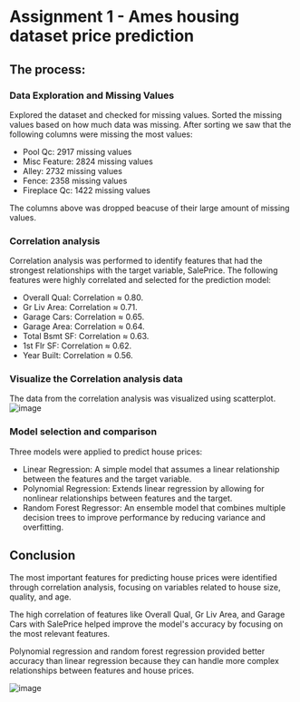 # Assignment 1 - Ames housing dataset price prediction

## The process:
### Data Exploration and Missing Values
Explored the dataset and checked for missing values. Sorted the missing values based on how much data was missing.
After sorting we saw that the following columns were missing the most values:
* Pool Qc: 2917 missing values
* Misc Feature: 2824 missing values
* Alley: 2732 missing values
* Fence: 2358 missing values
* Fireplace Qc: 1422 missing values

The columns above was dropped beacuse of their large amount of missing values.

### Correlation analysis
Correlation analysis was performed to identify features that had the strongest relationships with the target variable, SalePrice. The following features were highly correlated and selected for the prediction model:
* Overall Qual: Correlation ≈ 0.80.
* Gr Liv Area: Correlation ≈ 0.71.
* Garage Cars: Correlation ≈ 0.65.
* Garage Area: Correlation ≈ 0.64.
* Total Bsmt SF: Correlation ≈ 0.63.
* 1st Flr SF: Correlation ≈ 0.62.
* Year Built: Correlation ≈ 0.56.

### Visualize the Correlation analysis data
The data from the correlation analysis was visualized using scatterplot.
![image](https://github.com/user-attachments/assets/ec7fb9e6-4fd6-499b-855a-4c454c32e442)

### Model selection and comparison
Three models were applied to predict house prices:

* Linear Regression: A simple model that assumes a linear relationship between the features and the target variable.
* Polynomial Regression: Extends linear regression by allowing for nonlinear relationships between features and the target.
* Random Forest Regressor: An ensemble model that combines multiple decision trees to improve performance by reducing variance and overfitting.


## Conclusion
The most important features for predicting house prices were identified through correlation analysis, focusing on variables related to house size, quality, and age.

The high correlation of features like Overall Qual, Gr Liv Area, and Garage Cars with SalePrice helped improve the model's accuracy by focusing on the most relevant features.

Polynomial regression and random forest regression provided better accuracy than linear regression because they can handle more complex relationships between features and house prices. 

![image](https://github.com/user-attachments/assets/ba45cded-5eec-48e0-b1ab-86fec6893b01)



